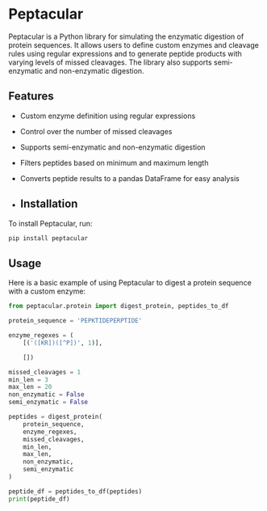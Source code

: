 # Peptacular

Peptacular is a Python library for simulating the enzymatic digestion of protein 
sequences. It allows users to define custom enzymes and cleavage rules using 
regular expressions and to generate peptide products with varying levels of 
missed cleavages. The library also supports semi-enzymatic and non-enzymatic digestion.

## Features
- Custom enzyme definition using regular expressions
- Control over the number of missed cleavages
- Supports semi-enzymatic and non-enzymatic digestion
- Filters peptides based on minimum and maximum length
- Converts peptide results to a pandas DataFrame for easy analysis

- ## Installation
To install Peptacular, run:

```bash
pip install peptacular
```

## Usage
Here is a basic example of using Peptacular to digest a protein sequence with a custom enzyme:

```python
from peptacular.protein import digest_protein, peptides_to_df

protein_sequence = 'PEPKTIDEPERPTIDE'

enzyme_regexes = (
    [('([KR])([^P])', 1)],

    [])

missed_cleavages = 1
min_len = 3
max_len = 20
non_enzymatic = False
semi_enzymatic = False

peptides = digest_protein(
    protein_sequence,
    enzyme_regexes,
    missed_cleavages,
    min_len,
    max_len,
    non_enzymatic,
    semi_enzymatic
)

peptide_df = peptides_to_df(peptides)
print(peptide_df)
```
